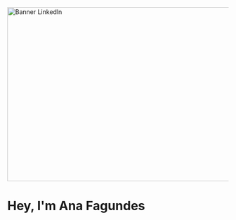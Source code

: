 <img width="1584" height="396" alt="Banner Linkedln" src="https://github.com/user-attachments/assets/bca79181-c70d-465f-baf7-c22788c636ca" />

<h1>Hey, I'm Ana Fagundes </h1>

<p></p>

<h2></h2>
